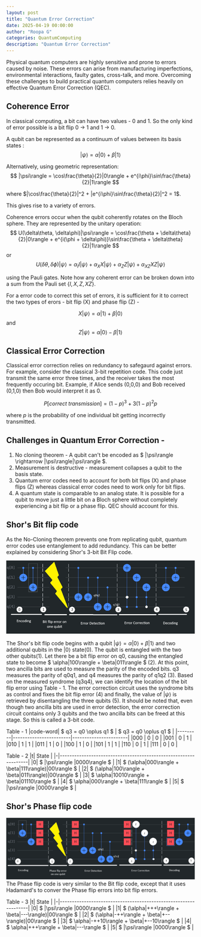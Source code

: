 ```yaml
---
layout: post
title: "Quantum Error Correction"
date: 2025-04-19 00:00:00
author: "Roopa G"
categories: QuantumComputing
description: "Quantum Error Correction"
---
```


Physical quantum computers are highly sensitive and prone to errors caused by noise. These errors can arise from manufacturing imperfections, environmental interactions, faulty gates, cross-talk, and more. Overcoming these challenges to build practical quantum computers relies heavily on effective Quantum Error Correction (QEC).

## Coherence Error
In classical computing, a bit can have two values - 0 and 1. So the only kind of error possible is a bit flip 0 -> 1 and 1 -> 0.

A qubit can be represented as a continuum of values between its basis states :
$$
|\psi\rangle = \alpha|0\rangle + \beta|1\rangle
$$

Alternatively, using geometric representation:
$$
|\psi\rangle = \cos\frac{\theta}{2}|0\rangle + e^{i\phi}\sin\frac{\theta}{2}|1\rangle
$$

where $|\cos\frac{\theta}{2}|^2 + |e^{i\phi}\sin\frac{\theta}{2}|^2 = 1$.

This gives rise to a variety of errors.

Coherence errors occur when the qubit coherently rotates on the Bloch sphere. They are represented by the unitary operation:
   $$
   U(\delta\theta, \delta\phi)|\psi\rangle = \cos\frac{\theta + \delta\theta}{2}|0\rangle + e^{i(\phi + \delta\phi)}\sin\frac{\theta + \delta\theta}{2}|1\rangle
   $$
or
   $$
   U(\delta\theta, \delta\phi)|\psi\rangle = \alpha_{I}I|\psi\rangle + \alpha_{X}X|\psi\rangle + \alpha_{Z}Z|\psi\rangle + \alpha_{XZ}XZ|\psi\rangle
   $$

using the Pauli gates. Note how any coherent error can be broken down into a sum from the Pauli set $\{I, X, Z, XZ\}$.

For a error code to correct this set of errors, it is sufficient for it to correct the two types of erors - bit flip (X) and phase flip (Z) -

$$
X|\psi\rangle = \alpha|1\rangle + \beta|0\rangle
$$
and
$$
Z|\psi\rangle = \alpha|0\rangle - \beta|1\rangle
$$

## Classical Error Correction
Classical error correction relies on redundancy to safegaurd against errors. For example, consider the classical 3-bit repetition code. This code just transmit the same error three times, and the receiver takes the most frequently occuring bit. Example, if Alice sends (0,0,0) and Bob received (0,1,0) then Bob would interpret it as 0.

$$
P[correct\ transmission] = (1-p)^3 + 3(1-p)^2p
$$

where $p$ is the probability of one individual bit getting incorrectly transmitted.

## Challenges in Quantum Error Correction - 
1. No cloning theorem - A qubit can't be encoded as $ |\psi\rangle \rightarrow |\psi\rangle|\psi\rangle $.
2. Measurement is destructive - measurement collapses a qubit to the basis state.
3. Quantum error codes need to account for both bit flips (X) and phase flips (Z) whereas classical error codes need to work only for bit flips.
4. A quantum state is comparable to an analog state. It is possible for a qubit to move just a little bit on a Bloch sphere without completely experiencing a bit flip or a phase flip. QEC should account for this.

## Shor's Bit flip code
As the No-Cloning theorem prevents one from replicating qubit, quantum error codes use entanglement to add redundancy. This can be better explained by considering Shor's 3-bit Bit Flip code.

![Shor's 3-Qubit Bit Flip Code](https://raw.githubusercontent.com/groopav/groopav.github.io/refs/heads/main/images/Shor'sBitFlip.png)

The Shor's bit flip code begins with a qubit $|\psi\rangle = \alpha|0\rangle + \beta|1\rangle$ and two additional qubits in the $|0\rangle$ state(0). The qubit is entangled with the two other qubits(1). Let there be a bit flip error on q0, causing the entangled state to become $ \alpha|100\rangle + \beta|011\rangle $ (2). At this point, two ancilla bits are used to measure the parity of the encoded bits. q3 measures the parity of q0q1, and q4 measures the parity of q1q2 (3). Based on the measured syndrome (q3q4), we can identify the location of the bit flip error using Table - 1. The error correction circuit uses the syndrome bits as control and fixes the bit flip error (4) and finally, the value of $|\psi\rangle$ is retrieved by disentangling the three qubits (5). It should be noted that, even though two ancilla bits are used in error detection, the error correction circuit contains only 3 qubits and the two ancilla bits can be freed at this stage. So this is called a 3-bit code. 

Table - 1
|code-word| $ q3 = q0 \oplus q1 $  | $ q3 = q0 \oplus q1 $ |
|---------|------------------------|-----------------------|
|000      | 0                      | 0                     |
|001      | 0                      | 1                     |
|010      | 1                      | 1                     |
|011      | 1                      | 0                     |
|100      | 1                      | 0                     |
|101      | 1                      | 1                     |
|110      | 0                      | 1                     |
|111      | 0                      | 0                     |

Table - 2
|t| State                                                           |
|-|-----------------------------------------------------------------|
|0| $ \|\psi\rangle \|0000\rangle $                                 |
|1| $ (\alpha\|000\rangle + \beta\|111\rangle)\|00\rangle $         | 
|2| $ (\alpha\|100\rangle + \beta\|011\rangle)\|00\rangle $         | 
|3| $ \alpha\|10010\rangle + \beta\|01110\rangle $                  | 
|4| $ \alpha\|000\rangle + \beta\|111\rangle $                      | 
|5| $ \|\psi\rangle \|0000\rangle $                                 |

## Shor's Phase flip code

![Shor's 3-Qubit Phase Flip Code](https://raw.githubusercontent.com/groopav/groopav.github.io/refs/heads/main/images/Shor'sPhaseFlip.png)
The Phase flip code is very similar to the Bit flip code, except that it uses Hadamard's to conver the Phase flip errors into bit flip errors.

Table - 3
|t| State                                                           |
|-|-----------------------------------------------------------------|
|0| $ \|\psi\rangle \|0000\rangle $                                 |
|1| $ (\alpha\|+++\rangle + \beta\|---\rangle)\|00\rangle $         | 
|2| $ (\alpha\|-++\rangle + \beta\|+--\rangle)\|00\rangle $         | 
|3| $ \alpha\|-++10\rangle + \beta\|+--10\rangle $                  | 
|4| $ \alpha\|+++\rangle + \beta\|---\rangle $                      | 
|5| $ \|\psi\rangle \|0000\rangle $                                 |
